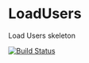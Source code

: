 LoadUsers
=========

Load Users skeleton

[![Build Status](https://travis-ci.org/Arquisoft/censusesI2.svg?branch=master)](https://travis-ci.org/Arquisoft/censusesI2)


